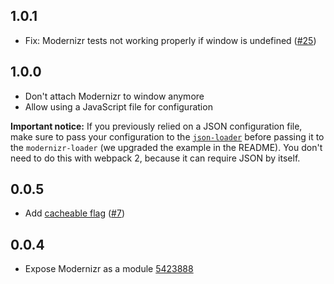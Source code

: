 ## 1.0.1

- Fix: Modernizr tests not working properly if window is undefined ([#25](https://github.com/peerigon/modernizr-loader/pull/25))

## 1.0.0

- Don't attach Modernizr to window anymore
- Allow using a JavaScript file for configuration

**Important notice:** If you previously relied on a JSON configuration file, make sure to pass your configuration to the [`json-loader`](https://github.com/webpack/json-loader) before passing it to the `modernizr-loader` (we upgraded the example in the README). You don't need to do this with webpack 2, because it can require JSON by itself.

## 0.0.5

- Add [cacheable flag](https://webpack.github.io/docs/how-to-write-a-loader.html#flag-itself-cacheable-if-possible) ([#7](https://github.com/peerigon/modernizr-loader/issues/7))

## 0.0.4

- Expose Modernizr as a module [5423888](https://github.com/peerigon/modernizr-loader/commit/54238881f3d472ec713ad80730ceb3f99120ee0e)
